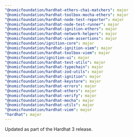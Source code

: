 ```yaml
---
"@nomicfoundation/hardhat-ethers-chai-matchers": major
"@nomicfoundation/hardhat-toolbox-mocha-ethers": major
"@nomicfoundation/hardhat-node-test-reporter": major
"@nomicfoundation/hardhat-node-test-runner": major
"@nomicfoundation/hardhat-ignition-ethers": major
"@nomicfoundation/hardhat-network-helpers": major
"@nomicfoundation/hardhat-viem-assertions": major
"@nomicfoundation/ignition-core": major
"@nomicfoundation/hardhat-ignition-viem": major
"@nomicfoundation/hardhat-toolbox-viem": major
"@nomicfoundation/ignition-ui": major
"@nomicfoundation/hardhat-test-utils": major
"@nomicfoundation/hardhat-typechain": major
"@nomicfoundation/hardhat-zod-utils": major
"@nomicfoundation/hardhat-ignition": major
"@nomicfoundation/hardhat-keystore": major
"@nomicfoundation/hardhat-errors": major
"@nomicfoundation/hardhat-ethers": major
"@nomicfoundation/hardhat-verify": major
"@nomicfoundation/hardhat-mocha": major
"@nomicfoundation/hardhat-utils": major
"@nomicfoundation/hardhat-viem": major
"hardhat": major
---
```


Updated as part of the Hardhat 3 release.
